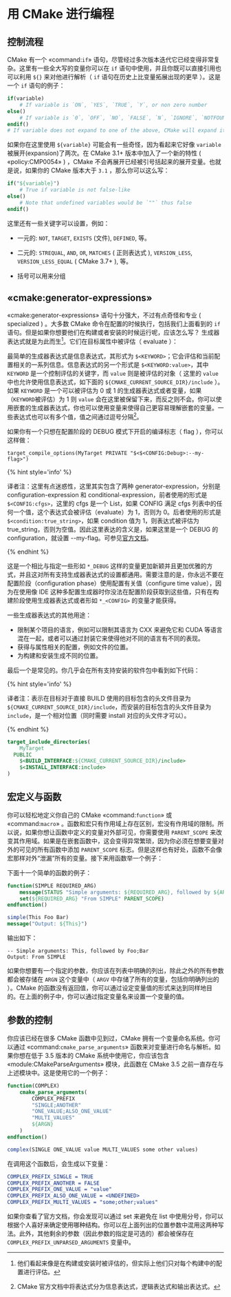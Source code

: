 # 用 CMake 进行编程

## 控制流程

CMake 有一个 «command:`if`» 语句，尽管经过多次版本迭代它已经变得非常复杂。这里有一些全大写的变量你可以在 `if` 语句中使用，并且你既可以直接引用也可以利用 `${}` 来对他进行解析（ `if` 语句在历史上比变量拓展出现的更早 ）。这是一个 `if` 语句的例子：

```cmake
if(variable)
    # If variable is `ON`, `YES`, `TRUE`, `Y`, or non zero number
else()
    # If variable is `0`, `OFF`, `NO`, `FALSE`, `N`, `IGNORE`, `NOTFOUND`, `""`, or ends in `-NOTFOUND`
endif()
# If variable does not expand to one of the above, CMake will expand it then try again
```

如果你在这里使用 `${variable}` 可能会有一些奇怪，因为看起来它好像 `variable` 被展开(expansion)了两次。在 CMake 3.1+ 版本中加入了一个新的特性 ( «policy:CMP0054» ) ，CMake 不会再展开已经被引号括起来的展开变量。也就是说，如果你的 CMake 版本大于 `3.1` ，那么你可以这么写：

```cmake
if("${variable}")
    # True if variable is not false-like
else()
    # Note that undefined variables would be `""` thus false
endif()
```

这里还有一些关键字可以设置，例如：

- 一元的: `NOT`, `TARGET`, `EXISTS` (文件), `DEFINED`, 等。

- 二元的: `STREQUAL`, `AND`, `OR`, `MATCHES` ( 正则表达式 ), `VERSION_LESS`, `VERSION_LESS_EQUAL` ( CMake 3.7+ ), 等。

- 括号可以用来分组

## «cmake:generator-expressions»

«cmake:generator-expressions» 语句十分强大，不过有点奇怪和专业 ( specialized ) 。大多数 CMake 命令在配置的时候执行，包括我们上面看到的 `if` 语句。但是如果你想要他们在构建或者安装的时候运行呢，应该怎么写？ 生成器表达式就是为此而生[^1]。它们在目标属性中被评估（ evaluate ）：

最简单的生成器表达式是信息表达式，其形式为 `$<KEYWORD>`；它会评估和当前配置相关的一系列信息。信息表达式的另一个形式是 `$<KEYWORD:value>`，其中 `KEYWORD` 是一个控制评估的关键字，而 `value` 则是被评估的对象（ 这里的 `value` 中也允许使用信息表达式，如下面的 `${CMAKE_CURRENT_SOURCE_DIR}/include` ）。如果 `KEYWORD` 是一个可以被评估为 0 或 1 的生成器表达式或者变量，如果（`KEYWORD`被评估）为 1 则 `value` 会在这里被保留下来，而反之则不会。你可以使用嵌套的生成器表达式，你也可以使用变量来使得自己更容易理解嵌套的变量。一些表达式也可以有多个值，值之间通过逗号分隔[^2]。

如果你有一个只想在配置阶段的 DEBUG 模式下开启的编译标志（ flag ），你可以这样做：

```
target_compile_options(MyTarget PRIVATE "$<$<CONFIG:Debug>:--my-flag>")
```

{% hint style='info' %}

译者注：这里有点迷惑性，这里其实包含了两种 generator-expression，分别是 configuration-expression 和 conditional-expression，前者使用的形式是 `$<CONFIG:cfgs>`，这里的 cfgs 是一个 List，如果 CONFIG 满足 cfgs 列表中的任何一个值，这个表达式会被评估（evaluate）为 1，否则为 0。后者使用的形式是 `$<condition:true_string>`，如果 condition 值为 1，则表达式被评估为 true_string，否则为空值。因此这里表达的含义是，如果这里是一个 DEBUG 的 configuration，就设置 --my-flag。可参见[官方文档](https://cmake.org/cmake/help/latest/manual/cmake-generator-expressions.7.html#genex:condition)。

{% endhint %}

这是一个相比与指定一些形如 `*_DEBUG` 这样的变量更加新颖并且更加优雅的方式，并且这对所有支持生成器表达式的设置都通用。需要注意的是，你永远不要在配置阶段（configuration phase）使用配置有关值（configure time value），因为在使用像 IDE 这种多配置生成器时你没法在配置阶段获取到这些值，只有在构建阶段使用生成器表达式或者形如 `*_<CONFIG>` 的变量才能获得。

一些生成器表达式的其他用途：

- 限制某个项目的语言，例如可以限制其语言为 CXX 来避免它和 CUDA 等语言混在一起，或者可以通过封装它来使得他对不同的语言有不同的表现。
- 获得与属性相关的配置，例如文件的位置。
- 为构建和安装生成不同的位置。

最后一个是常见的。你几乎会在所有支持安装的软件包中看到如下代码：

{% hint style='info' %}

译者注：表示在目标对于直接 BUILD 使用的目标包含的头文件目录为 `${CMAKE_CURRENT_SOURCE_DIR}/include`，而安装的目标包含的头文件目录为 `include`，是一个相对位置（同时需要 install 对应的头文件才可以）。

{% endhint %}

```cmake
target_include_directories(
    MyTarget
  PUBLIC
    $<BUILD_INTERFACE:${CMAKE_CURRENT_SOURCE_DIR}/include>
    $<INSTALL_INTERFACE:include>
)
```

## 宏定义与函数

你可以轻松地定义你自己的 CMake «command:`function`» 或 «command:`macro`» 。函数和宏只有作用域上存在区别，宏没有作用域的限制。所以说，如果你想让函数中定义的变量对外部可见，你需要使用 `PARENT_SCOPE` 来改变其作用域。如果是在嵌套函数中，这会变得异常繁琐，因为你必须在想要变量对外的可见的所有函数中添加 `PARENT_SCOPE` 标志。但是这样也有好处，函数不会像宏那样对外“泄漏”所有的变量。接下来用函数举一个例子：

下面十一个简单的函数的例子：

```cmake
function(SIMPLE REQUIRED_ARG)
    message(STATUS "Simple arguments: ${REQUIRED_ARG}, followed by ${ARGN}")
    set(${REQUIRED_ARG} "From SIMPLE" PARENT_SCOPE)
endfunction()

simple(This Foo Bar)
message("Output: ${This}")
```

输出如下：

```
-- Simple arguments: This, followed by Foo;Bar
Output: From SIMPLE
```

如果你想要有一个指定的参数，你应该在列表中明确的列出，除此之外的所有参数都会被存储在 `ARGN` 这个变量中（ `ARGV` 中存储了所有的变量，包括你明确列出的 ）。CMake 的函数没有返回值，你可以通过设定变量值的形式来达到同样地目的。在上面的例子中，你可以通过指定变量名来设置一个变量的值。

## 参数的控制

你应该已经在很多 CMake 函数中见到过，CMake 拥有一个变量命名系统。你可以通过 «command:`cmake_parse_arguments`» 函数来对变量进行命名与解析。如果你想在低于 3.5 版本的 CMake 系统中使用它，你应该包含 «module:CMakeParseArguments» 模块，此函数在 CMake 3.5 之前一直存在与上述模块中。这是使用它的一个例子：

```cmake
function(COMPLEX)
    cmake_parse_arguments(
        COMPLEX_PREFIX
        "SINGLE;ANOTHER"
        "ONE_VALUE;ALSO_ONE_VALUE"
        "MULTI_VALUES"
        ${ARGN}
    )
endfunction()

complex(SINGLE ONE_VALUE value MULTI_VALUES some other values)
```

在调用这个函数后，会生成以下变量：

```cmake
COMPLEX_PREFIX_SINGLE = TRUE
COMPLEX_PREFIX_ANOTHER = FALSE
COMPLEX_PREFIX_ONE_VALUE = "value"
COMPLEX_PREFIX_ALSO_ONE_VALUE = <UNDEFINED>
COMPLEX_PREFIX_MULTI_VALUES = "some;other;values"
```

如果你查看了官方文档，你会发现可以通过 set 来避免在 list 中使用分号，你可以根据个人喜好来确定使用哪种结构。你可以在上面列出的位置参数中混用这两种写法。此外，其他剩余的参数（因此参数的指定是可选的）都会被保存在 `COMPLEX_PREFIX_UNPARSED_ARGUMENTS` 变量中。

[^1]: 他们看起来像是在构建或安装时被评估的，但实际上他们只对每个构建中的配置进行评估。
[^2]: CMake 官方文档中将表达式分为信息表达式，逻辑表达式和输出表达式。
